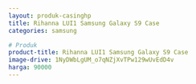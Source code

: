 ```yaml
---
layout: produk-casinghp
title: Rihanna LUI1 Samsung Galaxy S9 Case
categories: samsung

# Produk
product-title: Rihanna LUI1 Samsung Galaxy S9 Case
image-drive: 1NyDWbLgUM_o7qNZjXvTPw129wUvEdD4v
harga: 90000
---
```

